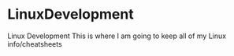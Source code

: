 # LinuxDevelopment
Linux Development
This is where I am going to keep all of my Linux info/cheatsheets
